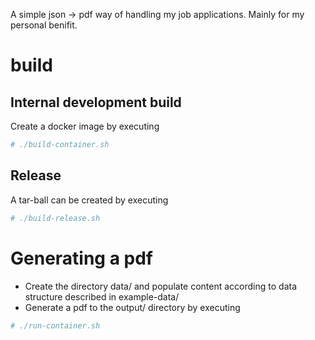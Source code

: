 A simple json -> pdf way of handling my job applications. Mainly for my personal benifit.

# build

## Internal development build
Create a docker image by executing 
```bash
# ./build-container.sh
```

## Release
A tar-ball can be created by executing 
```bash
# ./build-release.sh
```

# Generating a pdf

- Create the directory data/ and populate content according to data structure described in example-data/ 
- Generate a pdf to the output/ directory by executing
```bash
# ./run-container.sh
```
